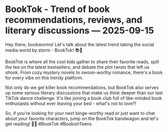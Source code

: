 # BookTok - Trend of book recommendations, reviews, and literary discussions — 2025-09-15

Hey there, bookworms! Let's talk about the latest trend taking the social media world by storm - BookTok! 📚📱

BookTok is where all the cool kids gather to share their favorite reads, spill the tea on the latest bestsellers, and debate the plot twists that left us shook. From cozy mystery novels to swoon-worthy romance, there's a book for every vibe on this trendy platform.

Not only do we get killer book recommendations, but BookTok also serves up some serious literary discussions that make us think deeper than our last TikTok dance challenge. It's like joining a book club full of like-minded book enthusiasts without ever leaving your bed - what's not to love?!

So, if you're looking for your next binge-worthy read or just want to chat about your favorite characters, jump on the BookTok bandwagon and let's get reading! 📖💫 #BookTok #BookishTeens